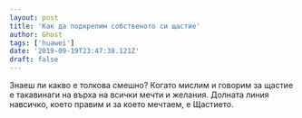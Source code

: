 ```yaml
---
layout: post
title: 'Как да подкрепим собственото си щастие'
author: Ghost
tags: ['huawei']
date: '2019-09-19T23:47:38.121Z'
draft: false
---
```


Знаеш ли какво е толкова смешно? Когато мислим и говорим за щастие е такавинаги на върха на всички мечти и желания. Долната линия навсичко, което правим и за което мечтаем, е Щастието.
